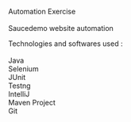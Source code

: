 Automation Exercise<br><br>
Saucedemo website automation<br>

Technologies and softwares used : <br><br>
Java<br>
Selenium<br>
JUnit<br>
Testng<br>
IntelliJ<br>
Maven Project<br>
Git

